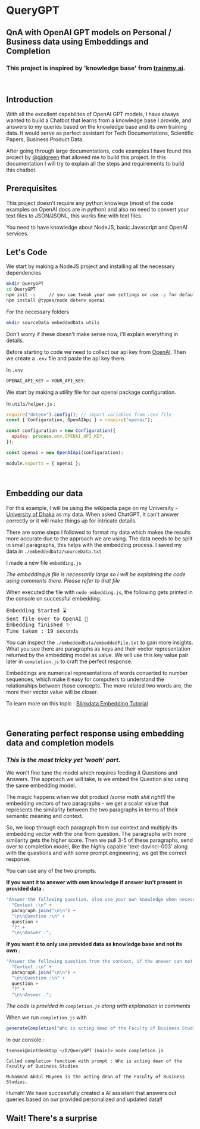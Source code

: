 # QueryGPT

## QnA with OpenAI GPT models on Personal / Business data using Embeddings and Completion

### This project is inspired by 'knowledge base' from [trainmy.ai](https://trainmy.ai/).

<br/>

## Introduction

With all the excellent capabilites of OpenAI GPT models, I have always wanted to build a Chatbot that learns from a knowledge base I provide, and answers to my queries based on the knowledge base and its own training data. It would serve as perfect assistant for Tech Documentations, Scientific Papers, Business Product Data.

After going through large documentations, code examples I have found this project by [@gidgreen](https://github.com/gidgreen/) that allowed me to build this project. In this documentation I will try to explain all the steps and requirements to build this chatbot.

## Prerequisites

This project doesn't require any python knowlege (most of the code examples on OpenAI docs are in python) and also no need to convert your text files to JSON/JSONL, this works fine with text files.

You need to have knowledge about NodeJS, basic Javascript and OpenAI services.

## Let's Code

We start by making a NodeJS project and installing all the necessary dependencies

```bash
mkdir QueryGPT
cd QueryGPT
npm init -y     // you can tweak your own settings or use -y for defaults
npm install @types/node dotenv openai
```

For the necessary folders

```bash
mkdir sourceData embeddedData utils
```

Don't worry if these doesn't make sense now, I'll explain everything in details.

Before starting to code we need to collect our api key from [OpenAI](https://platform.openai.com/account/api-keys). Then we create a `.env` file and paste the api key there.

In `.env`

```js
OPENAI_API_KEY = YOUR_API_KEY;
```

We start by making a utility file for our openai package configuration.

In `utils/helper.js` :

```js
require("dotenv").config(); // import variables from .env file
const { Configuration, OpenAIApi } = require("openai");

const configuration = new Configuration({
  apiKey: process.env.OPENAI_API_KEY,
});

const openai = new OpenAIApi(configuration);

module.exports = { openai };
```

<br/>

## Embedding our data

For this example, I will be using the wikipedia page on my University - [University of Dhaka](https://en.wikipedia.org/wiki/University_of_Dhaka) as my data. When asked ChatGPT, It can't answer correctly or it will make things up for intricate details.

There are some steps I followed to format my data which makes the results more accurate due to the approach we are using. The data needs to be split in small paragraphs, this helps with the embedding process. I saved my data in `./embeddedData/sourceData.txt`

I made a new file `embedding.js`

_The embedding.js file is necessarily large so I will be explaining the code using comments there. Please refer to that file_

When executed the file with `node embedding.js`, the following gets printed in the console on successful embedding.

<pre>
Embedding Started ⌛
Sent file over to OpenAI 🚀
Embedding finished ✨
Time taken : 19 seconds
</pre>

You can inspect the `./embeddedData/embeddedFile.txt` to gain more insights. What you see there are paragraphs as keys and their vector representation returned by the embedding model as value. We will use this key value pair later in `completion.js` to craft the perfect response.

Embeddings are numerical representations of words converted to number sequences, which make it easy for computers to understand the relationships between those concepts. The more related two words are, the more their vector value will be closer.

To learn more on this topic : [Blinkdata Embedding Tutorial](https://blinkdata.com/openai-embedding-tutorial/)

<br/>

## Generating perfect response using embedding data and completion models

### _This is the most tricky yet 'woah' part._

We won't fine tune the model which requires feeding it Questions and Answers. The approach we will take, is we embed the Question also using the same embedding model.

The magic happens when we dot product _(some math shit right!)_ the embedding vectors of two paragraphs - we get a scalar value that represents the similarity between the two paragraphs in terms of their semantic meaning and context.

So, we loop through each paragraph from our context and multiply its embedding vector with the one from question. The paragraphs with more similarity gets the higher score. Then we pull 3-5 of these paragraphs, send over to completion model, like the highly capable 'text-davinci-003' along with the questions and with some prompt engineering, we get the correct response.

You can use any of the two prompts.

**If you want it to answer with own knowledge if answer isn't present in provided data** :

```js
"Answer the following question, also use your own knowledge when necessary :\n\n" +
  "Context :\n" +
  paragraph.join("\n\n") +
  "\n\nQuestion :\n" +
  question +
  "?" +
  "\n\nAnswer :";
```

**If you want it to only use provided data as knowledge base and not its own** :

```js
"Answer the following question from the context, if the answer can not be deduced from the context, say 'I dont know' :\n\n" +
  "Context :\n" +
  paragraph.join("\n\n") +
  "\n\nQuestion :\n" +
  question +
  "?" +
  "\n\nAnswer :";
```

_The code is provided in `completion.js` along with explanation in comments_

When we run `completion.js` with

```js
generateCompletion("Who is acting dean of the Faculty of Business Studies");
```

In our console :

```
tsensei@mintdesktop ~/D/QueryGPT (main)> node completion.js

Called completion function with prompt : Who is acting dean of the Faculty of Business Studies

Muhammad Abdul Moyeen is the acting dean of the Faculty of Business Studies.
```

Hurrah! We have successfully created a AI assistant that answers out queries based on our provided personalized and updated data!!

## Wait! There's a surprise
